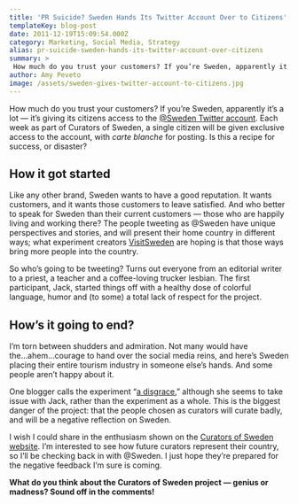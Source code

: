 ```yaml
---
title: 'PR Suicide? Sweden Hands Its Twitter Account Over to Citizens'
templateKey: blog-post
date: 2011-12-19T15:09:54.000Z
category: Marketing, Social Media, Strategy
alias: pr-suicide-sweden-hands-its-twitter-account-over-citizens
summary: > 
 How much do you trust your customers? If you’re Sweden, apparently it’s a lot — it’s giving its citizens access to the @Sweden Twitter account. Each week as part of Curators of Sweden, a single citizen will be given exclusive access to the account, with carte blanche for posting. Is this a recipe for success, or disaster?
author: Amy Peveto
image: /assets/sweden-gives-twitter-account-to-citizens.jpg
---
```


How much do you trust your customers? If you’re Sweden, apparently it’s a lot — it’s giving its citizens access to the [@Sweden Twitter account](http://twitter.com/sweden). Each week as part of Curators of Sweden, a single citizen will be given exclusive access to the account, with _carte blanche_ for posting. Is this a recipe for success, or disaster?

How it got started
------------------

Like any other brand, Sweden wants to have a good reputation. It wants customers, and it wants those customers to leave satisfied. And who better to speak for Sweden than their current customers — those who are happily living and working there? The people tweeting as @Sweden have unique perspectives and stories, and will present their home country in different ways; what experiment creators [VisitSweden](http://www.visitsweden.com/sweden/) are hoping is that those ways bring more people into the country.

So who’s going to be tweeting? Turns out everyone from an editorial writer to a priest, a teacher and a coffee-loving trucker lesbian. The first participant, Jack, started things off with a healthy dose of colorful language, humor and (to some) a total lack of respect for the project.

How’s it going to end?
----------------------

I’m torn between shudders and admiration. Not many would have the...ahem...courage to hand over the social media reins, and here’s Sweden placing their entire tourism industry in someone else’s hands. And some people aren’t happy about it.

One blogger calls the experiment “[a disgrace](http://www.annadahlstrom.com/2011/12/curators-of-sweden-social-media-gone-wrong/),” although she seems to take issue with Jack, rather than the experiment as a whole. This is the biggest danger of the project: that the people chosen as curators will curate badly, and will be a negative reflection on Sweden.

I wish I could share in the enthusiasm shown on the [Curators of Sweden website](http://curatorsofsweden.com/about/). I’m interested to see how future curators represent their country, so I’ll be checking back in with @Sweden. I just hope they’re prepared for the negative feedback I’m sure is coming.

**What do you think about the Curators of Sweden project — genius or madness? Sound off in the comments!**